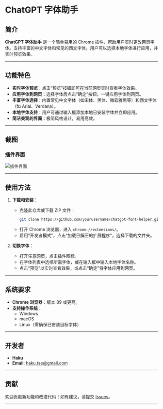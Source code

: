 # ChatGPT 字体助手

## 简介
**ChatGPT 字体助手** 是一个简单易用的 Chrome 插件，帮助用户实时更改网页字体。支持丰富的中文字体和常见的西文字体，用户可以选择本地字体进行应用，并实时预览效果。

---

## 功能特色
- **实时字体预览**：点击“预览”按钮即可在当前网页实时查看字体效果。
- **应用字体到网页**：选择字体后点击“确定”按钮，一键应用字体到网页。
- **丰富字体选择**：内置常见中文字体（如宋体、黑体、微软雅黑等）和西文字体（如 Arial、Verdana）。
- **本地字体支持**：用户可通过输入框添加本地已安装字体并立即应用。
- **简洁美观的界面**：极简风格设计，易用高效。

---

## 截图
### 插件界面
![插件界面](https://via.placeholder.com/800x400?text=插件界面截图)

---

## 使用方法
1. **下载和安装**：
   - 克隆此仓库或下载 ZIP 文件：
     ```bash
     git clone https://github.com/yourusername/chatgpt-font-helper.git
     ```
   - 打开 Chrome 浏览器，进入 `chrome://extensions/`。
   - 启用“开发者模式”，点击“加载已解压的扩展程序”，选择下载的文件夹。

2. **切换字体**：
   - 打开任意网页，点击插件图标。
   - 在字体列表中选择所需字体，或在输入框中输入本地字体名称。
   - 点击“预览”以实时查看效果，或点击“确定”将字体应用到网页。

---

## 系统要求
- **Chrome 浏览器**：版本 89 或更高。
- **支持操作系统**：
  - Windows
  - macOS
  - Linux（需确保已安装目标字体）

---

## 开发者
- **Haku**
- **Email**: [haku.tse@gmail.com](mailto:haku.tse@gmail.com)

---

## 贡献
欢迎贡献新功能和改进代码！如有建议，请提交 [Issues](https://github.com/yourusername/chatgpt-font-helper/issues)。

---